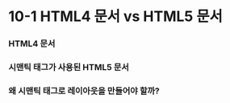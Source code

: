 # 10-1 HTML4 문서 vs HTML5 문서

### HTML4 문서

### 시맨틱 태그가 사용된 HTML5 문서

### 왜 시맨틱 태그로 레이아웃을 만들어야 할까?



